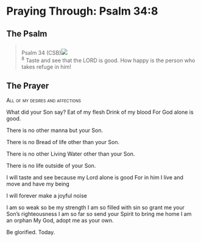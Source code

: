 # Praying Through: Psalm 34:8

## The Psalm

>Psalm 34 (CSB)<img class="intro-right" style="margin-top:10px" src="/images/art-paris-psalter.jpg">  
><sup>8</sup> Taste and see that the LORD is good. How happy is the person who takes refuge in him! 

## The Prayer

<div style="font-variant: small-caps;">
All of my desires and affections
</div>


What did your Son say?
  Eat of my flesh
  Drink of my blood
  For God alone is good.

There is no other manna but your Son.

There is no Bread of life other than your Son.

There is no other Living Water other than your Son.

There is no life outside of your Son.

I will taste and see
  because my Lord alone is good
  For in him I live and move and have my being

I will forever make a joyful noise

I am so weak
  so be my strength
  I am so filled with sin
  so grant me your Son’s righteousness
  I am so far
  so send your Spirit to bring me home
  I am an orphan
  My God, adopt me as your own.

Be glorified. Today.
